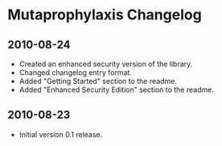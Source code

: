 ﻿Mutaprophylaxis Changelog
=========================


2010-08-24
----------

* Created an enhanced security version of the library.
* Changed changelog entry format.
* Added "Getting Started" section to the readme.
* Added "Enhanced Security Edition" section to the readme.


2010-08-23
----------

* Initial version 0.1 release.
